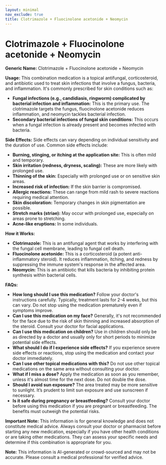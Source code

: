 ```yaml
---
layout: minimal
nav_exclude: true
title: Clotrimazole + Fluocinolone acetonide + Neomycin
---
```


# Clotrimazole + Fluocinolone acetonide + Neomycin

**Generic Name:** Clotrimazole + Fluocinolone acetonide + Neomycin

**Usage:** This combination medication is a topical antifungal, corticosteroid, and antibiotic used to treat skin infections that involve a fungus, bacteria, and inflammation.  It's commonly prescribed for skin conditions such as:

* **Fungal infections (e.g., candidiasis, ringworm) complicated by bacterial infection and inflammation:**  This is the primary use. The clotrimazole targets the fungus, fluocinolone acetonide reduces inflammation, and neomycin tackles bacterial infection.
* **Secondary bacterial infections of fungal skin conditions:**  This occurs when a fungal infection is already present and becomes infected with bacteria.


**Side Effects:**  Side effects can vary depending on individual sensitivity and the duration of use.  Common side effects include:

* **Burning, stinging, or itching at the application site:** This is often mild and temporary.
* **Skin irritation (redness, dryness, scaling):**  These are more likely with prolonged use.
* **Thinning of the skin:** Especially with prolonged use or on sensitive skin areas.
* **Increased risk of infection:**  If the skin barrier is compromised.
* **Allergic reactions:**  These can range from mild rash to severe reactions requiring medical attention.
* **Skin discoloration:**  Temporary changes in skin pigmentation are possible.
* **Stretch marks (striae):**  May occur with prolonged use, especially on areas prone to stretching.
* **Acne-like eruptions:**  In some individuals.


**How it Works:**

* **Clotrimazole:** This is an antifungal agent that works by interfering with the fungal cell membrane, leading to fungal cell death.
* **Fluocinolone acetonide:** This is a corticosteroid (a potent anti-inflammatory steroid).  It reduces inflammation, itching, and redness by suppressing the immune system's response in the affected area.
* **Neomycin:** This is an antibiotic that kills bacteria by inhibiting protein synthesis within bacterial cells.


**FAQs:**

* **How long should I use this medication?**  Follow your doctor's instructions carefully. Typically, treatment lasts for 2-4 weeks, but this can vary.  Do not stop using the medication prematurely even if symptoms improve.
* **Can I use this medication on my face?**  Generally, it's not recommended for the face due to the risk of skin thinning and increased absorption of the steroid.  Consult your doctor for facial applications.
* **Can I use this medication on children?**  Use in children should only be as directed by a doctor and usually only for short periods to minimize potential side effects.
* **What should I do if I experience side effects?**  If you experience severe side effects or reactions, stop using the medication and contact your doctor immediately.
* **Can I use other topical medications with this?**  Do not use other topical medications on the same area without consulting your doctor.
* **What if I miss a dose?** Apply the medication as soon as you remember, unless it's almost time for the next dose. Do not double the dose.
* **Should I avoid sun exposure?**  The area treated may be more sensitive to sunlight. It’s prudent to limit sun exposure and use sunscreen if necessary.
* **Is it safe during pregnancy or breastfeeding?**  Consult your doctor before using this medication if you are pregnant or breastfeeding. The benefits must outweigh the potential risks.


**Important Note:** This information is for general knowledge and does not constitute medical advice. Always consult your doctor or pharmacist before starting any new medication, especially if you have other health conditions or are taking other medications.  They can assess your specific needs and determine if this combination is appropriate for you.


**Note:** This information is AI-generated or crowd-sourced and may not be accurate. Please consult a medical professional for verified advice.